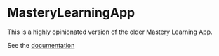 # MasteryLearningApp
This is a highly opinionated version of the older Mastery Learning App.

See the [documentation](./doc/README.md)
